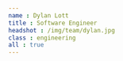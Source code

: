 ```yaml
---
name : Dylan Lott
title : Software Engineer
headshot : /img/team/dylan.jpg
class : engineering
all : true
---
```

